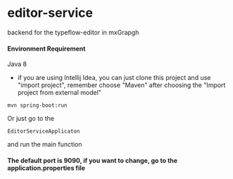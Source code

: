 # editor-service
backend for the typeflow-editor in mxGrapgh

#### Environment Requirement

Java 8

* if you are using Intellij Idea, you can just clone this project 
and use "import project", remember choose "Maven" after choosing the "Import project from external model"

```
mvn spring-boot:run
```

Or just go to the 

```
EditorServiceApplicaton
``` 

and run the main function 

#### The default port is 9090, if you want to change, go to the application.properties file
